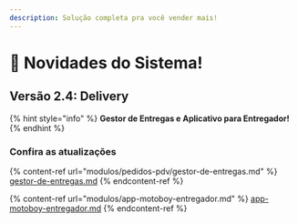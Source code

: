 ```yaml
---
description: Solução completa pra você vender mais!
---
```


# 🚀 Novidades do Sistema!

## Versão 2.4: Delivery

{% hint style="info" %}
**Gestor de Entregas e Aplicativo para Entregador!**
{% endhint %}

### **Confira as atualizações**

{% content-ref url="modulos/pedidos-pdv/gestor-de-entregas.md" %}
[gestor-de-entregas.md](modulos/pedidos-pdv/gestor-de-entregas.md)
{% endcontent-ref %}

{% content-ref url="modulos/app-motoboy-entregador.md" %}
[app-motoboy-entregador.md](modulos/app-motoboy-entregador.md)
{% endcontent-ref %}
